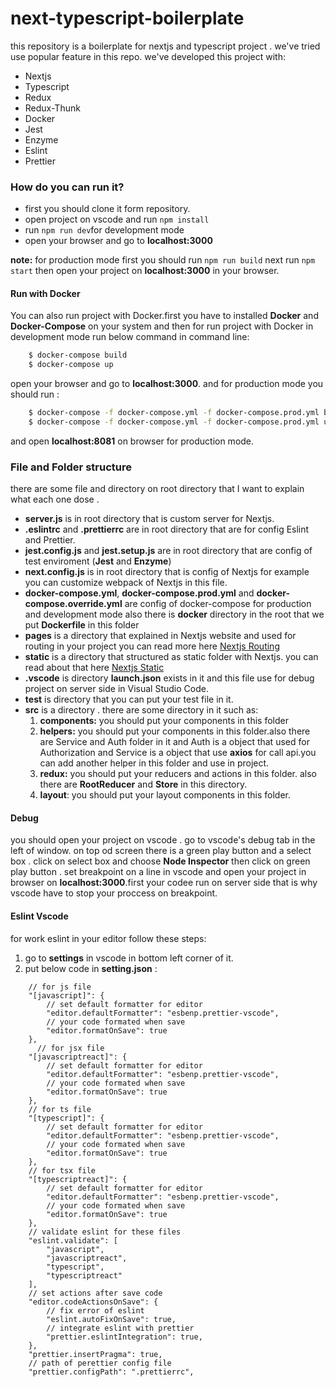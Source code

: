 # next-typescript-boilerplate

this repository is a boilerplate for nextjs and typescript project . we've tried use popular feature in this repo. we've developed this project with:

  - Nextjs
  - Typescript
  - Redux
  - Redux-Thunk
  - Docker
  - Jest
  - Enzyme
  - Eslint
  - Prettier

### How do you can run it?
  - first you should clone it form repository.
  - open project on vscode and run ```npm install```
  - run ```npm run dev```for development mode
  - open your browser and go to **localhost:3000**

**note:** for production mode first you should run ```npm run build``` next run ```npm start``` then open your project on **localhost:3000** in your browser.

#### Run with Docker
You can also run project with Docker.first you have to installed **Docker** and **Docker-Compose** on your system and then for run project with Docker in development mode run below command in command line:
```sh
    $ docker-compose build
    $ docker-compose up
```
open your browser and go to **localhost:3000**. and for production mode you should run : 
```sh
    $ docker-compose -f docker-compose.yml -f docker-compose.prod.yml build
    $ docker-compose -f docker-compose.yml -f docker-compose.prod.yml up
```
and open **localhost:8081** on browser for production mode.

### File and Folder structure

there are some file and directory on root directory that I want to explain what each one dose .
    
  - **server.js** is in root directory that is custom server for Nextjs.
  - **.eslintrc** and **.prettierrc** are in root directory that are for config Eslint and Prettier.
  - **jest.config.js** and **jest.setup.js** are in root directory that are config of test enviroment (**Jest** and **Enzyme**)
  - **next.config.js** is in root directory that is config of Nextjs for example you can customize webpack of Nextjs in this file.
  - **docker-compose.yml**, **docker-compose.prod.yml** and **docker-compose.override.yml** are config of docker-compose for production and development mode also there is **docker** directory in the root that we put **Dockerfile** in this folder
  - **pages** is a directory that explained in Nextjs website and used for routing in your project you can read more here [Nextjs Routing](https://nextjs.org/docs/routing/introduction)
  - **static** is a directory that structured as static folder with Nextjs. you can read about that here [Nextjs Static](https://nextjs.org/docs/basic-features/static-file-serving)
  - **.vscode** is directory **launch.json** exists in it and this file use for debug project on server side in Visual Studio Code.
  - **__test__** is directory that you can put your test file in it.
  - **src** is a directory . there are some directory in it such as:
    1. **components:** you should put your components in this folder
    2. **helpers:** you should put your components in this folder.also there are Service and Auth folder in it and Auth is a object that used for Authorization and Service is a object that use **axios** for call api.you can add another helper in this folder and use in project.
    3. **redux:** you should put your reducers and actions in this folder. also there are **RootReducer** and **Store** in this directory.
    4. **layout**: you should put your layout components in this folder.

#### Debug
you should open your project on vscode . go to vscode's debug tab in the left of window. on top od screen there is a green play button and a select box . click on select box and choose **Node Inspector** then click on green play button . set breakpoint on a line in vscode and open your project in browser on **localhost:3000**.first your codee run on server side that is why vscode have to stop your proccess on breakpoint.

#### Eslint Vscode
for work eslint in your editor follow these steps:
  1. go to **settings** in vscode in bottom left corner of it.
  2. put below code in **setting.json** :
```
    // for js file
    "[javascript]": {
        // set default formatter for editor
        "editor.defaultFormatter": "esbenp.prettier-vscode",
        // your code formated when save
        "editor.formatOnSave": true
    },
      // for jsx file
    "[javascriptreact]": {
        // set default formatter for editor
        "editor.defaultFormatter": "esbenp.prettier-vscode",
        // your code formated when save
        "editor.formatOnSave": true
    },
    // for ts file
    "[typescript]": {
        // set default formatter for editor
        "editor.defaultFormatter": "esbenp.prettier-vscode",
        // your code formated when save
        "editor.formatOnSave": true
    },
    // for tsx file
    "[typescriptreact]": {
        // set default formatter for editor
        "editor.defaultFormatter": "esbenp.prettier-vscode",
        // your code formated when save
        "editor.formatOnSave": true
    },
    // validate eslint for these files
    "eslint.validate": [
        "javascript",
        "javascriptreact",
        "typescript",
        "typescriptreact"
    ],
    // set actions after save code
    "editor.codeActionsOnSave": {
        // fix error of eslint
        "eslint.autoFixOnSave": true,
        // integrate eslint with prettier
        "prettier.eslintIntegration": true,
    },
    "prettier.insertPragma": true,
    // path of perettier config file
    "prettier.configPath": ".prettierrc",
```



